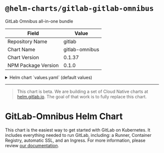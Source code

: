# `@helm-charts/gitlab-gitlab-omnibus`

GitLab Omnibus all-in-one bundle

| Field               | Value          |
| ------------------- | -------------- |
| Repository Name     | gitlab         |
| Chart Name          | gitlab-omnibus |
| Chart Version       | 0.1.37         |
| NPM Package Version | 0.1.0          |

<details>

<summary>Helm chart `values.yaml` (default values)</summary>

```yaml
# Default values for kubernetes-gitlab-demo.
# This is a YAML-formatted file.

# Required variables

# baseDomain is the top-most part of the domain. Subdomains will be generated
# for gitlab, mattermost, registry, and prometheus.
# Recommended to set up an A record on the DNS to *.your-domain.com to point to
# the baseIP
# e.g. *.your-domain.com.	A	300	baseIP
#baseDomain: your-domain.com

# legoEmail is a valid email address used by Let's Encrypt. It does not have to
# be at the baseDomain.
#legoEmail: you@example.com

# Optional variables
# baseIP is an externally provisioned static IP address to use instead of the provisioned one.
#baseIP: 1.1.1.1
nameOverride: gitlab
# `ce` or `ee`
gitlab: ce
gitlabCEImage: gitlab/gitlab-ce:10.6.2-ce.0
gitlabEEImage: gitlab/gitlab-ee:10.6.2-ee.0
postgresPassword: NDl1ZjNtenMxcWR6NXZnbw==
initialSharedRunnersRegistrationToken: 'tQtCbx5UZy_ByS7FyzUH'
mattermostAppSecret: NDl1ZjNtenMxcWR6NXZnbw==
mattermostAppUID: aadas
redisImage: redis:3.2.10
redisDedicatedStorage: true
#redisStorageSize: 5Gi
redisAccessMode: ReadWriteOnce
postgresImage: postgres:9.6.5
# If you disable postgresDedicatedStorage, you should consider bumping up gitlabRailsStorageSize
postgresDedicatedStorage: true
postgresAccessMode: ReadWriteOnce
#postgresStorageSize: 30Gi
gitlabDataAccessMode: ReadWriteOnce
#gitlabDataStorageSize: 30Gi
gitlabRegistryAccessMode: ReadWriteOnce
#gitlabRegistryStorageSize: 30Gi
gitlabConfigAccessMode: ReadWriteOnce
#gitlabConfigStorageSize: 1Gi
gitlabRunnerImage: gitlab/gitlab-runner:alpine-v10.6.0
# Valid values for provider are `gke` for Google Container Engine. Leaving it blank (or any othervalue) will disable fast disk options.
provider: gke

# Gitlab pages
# The following 3 lines are needed to enable gitlab pages.
# pagesExternalScheme: http
# pagesExternalDomain: your-pages-domain.com
# pagesTlsSecret: gitlab-pages-tls # An optional reference to a tls secret to use in pages

## Storage Class Options
## If defined, volume.beta.kubernetes.io/storage-class: <storageClass>
## If not defined, but provider is gke, will use SSDs
## Otherwise default: volume.alpha.kubernetes.io/storage-class: default
#gitlabConfigStorageClass: default
#gitlabDataStorageClass: default
#gitlabRegistryStorageClass: default
#postgresStorageClass: default
#redisStorageClass: default

healthCheckToken: 'SXBAQichEJasbtDSygrD'
# Optional, for GitLab EE images only
#gitlabEELicense: base64-encoded-license

# Additional omnibus configuration,
# see https://docs.gitlab.com/omnibus/settings/configuration.html
# for possible configuration options
#omnibusConfigRuby: |
#  gitlab_rails['smtp_enable'] = true
#  gitlab_rails['smtp_address'] = "smtp.example.org"

gitlab-runner:
  checkInterval: 1
  # runnerRegistrationToken must equal initialSharedRunnersRegistrationToken
  runnerRegistrationToken: 'tQtCbx5UZy_ByS7FyzUH'
  # resources:
  #   limits:
  #     memory: 500Mi
  #     cpu: 600m
  #   requests:
  #     memory: 500Mi
  #     cpu: 600m
  runners:
    privileged: true
    ## Build Container specific configuration
    ##
    # builds:
    #   cpuLimit: 200m
    #   memoryLimit: 256Mi
    #   cpuRequests: 100m
    #   memoryRequests: 128Mi
    ## Service Container specific configuration
    ##
    # services:
    #   cpuLimit: 200m
    #   memoryLimit: 256Mi
    #   cpuRequests: 100m
    #   memoryRequests: 128Mi
    ## Helper Container specific configuration
    ##
    # helpers:
    #   cpuLimit: 200m
    #   memoryLimit: 256Mi
    #   cpuRequests: 100m
    #   memoryRequests: 128Mi
```

</details>

---

> This chart is beta. We are building a set of Cloud Native
> charts at [helm.gitlab.io](https://gitlab.com/charts/helm.gitlab.io). The goal of that work
> is to fully replace this chart.

# GitLab-Omnibus Helm Chart

This chart is the easiest way to get started with GitLab on Kubernetes. It includes everything needed to run GitLab, including: a Runner, Container Registry, automatic SSL, and an Ingress. For more information, please review [our documentation](http://docs.gitlab.com/ee/install/kubernetes/gitlab_omnibus.html).
